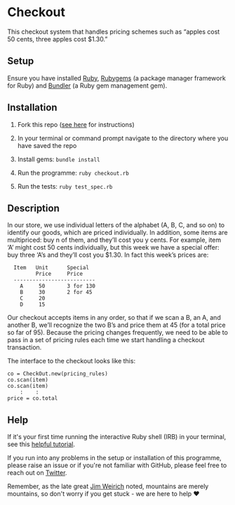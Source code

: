 # Checkout

This checkout system that handles pricing schemes such as “apples cost 50 cents, three apples cost $1.30.”

## Setup 

Ensure you have installed [Ruby](https://www.ruby-lang.org/en/downloads/), [Rubygems](https://rubygems.org/pages/download) (a package manager framework for Ruby) and [Bundler](https://bundler.io/) (a Ruby gem management gem).

## Installation 
1. Fork this repo ([see here](https://help.github.com/en/articles/fork-a-repo) for instructions)

1. In your terminal or command prompt navigate to the directory where you have saved the repo

1. Install gems: ```bundle install```

1. Run the programme: ```ruby checkout.rb```

1. Run the tests: ```ruby test_spec.rb```

## Description

In our store, we use individual letters of the alphabet (A, B, C, and so on) to identify our goods, which are priced individually. In addition, some items are multipriced: buy n of them, 
and they’ll cost you y cents. For example, item ‘A’ might cost 50 cents individually, but this week we have a special offer: buy three ‘A’s and they’ll cost you $1.30. In fact this week’s prices are:

```
  Item   Unit      Special
         Price     Price
  --------------------------
    A     50       3 for 130
    B     30       2 for 45
    C     20
    D     15
```

Our checkout accepts items in any order, so that if we scan a B, an A, and another B, we’ll recognize the two B’s and price 
them at 45 (for a total price so far of 95). Because the pricing changes frequently, we need to be able to pass in a set of 
pricing rules each time we start handling a checkout transaction.

The interface to the checkout looks like this:

```
co = CheckOut.new(pricing_rules)
co.scan(item)
co.scan(item)
    :    :
price = co.total
```


## Help

If it's your first time running the interactive Ruby shell (IRB) in your terminal, see this [helpful tutorial](https://www.digitalocean.com/community/tutorials/how-to-use-irb-to-explore-ruby). 

If you run into any problems in the setup or installation of this programme, please raise an issue or if you're not familiar with GitHub, please feel free to reach out on [Twitter](https://twitter.com/a_adewusi). 

Remember, as the late great [Jim Weirich](https://github.com/benlangfeld/ruby-koans/blob/master/README.rdoc) noted, mountains are merely mountains, so don't worry if you get stuck - we are here to help :heart:

